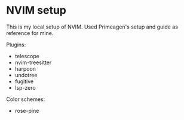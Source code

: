 # NVIM setup

This is my local setup of NVIM. Used Primeagen's setup and guide as reference for mine.

Plugins:

- telescope
- nvim-treesitter 
- harpoon
- undotree
- fugitive
- lsp-zero

Color schemes:

- rose-pine
